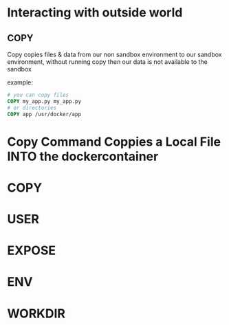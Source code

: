 # Interacting with outside world

## COPY
Copy copies files & data from our non sandbox environment to our sandbox environment, without running copy then our data is not available to the sandbox

example:
```dockerfile
# you can copy files
COPY my_app.py my_app.py
# or directories
COPY app /usr/docker/app
```

# Copy Command Coppies a Local File INTO the dockercontainer
# COPY
# USER
# EXPOSE
# ENV
# WORKDIR